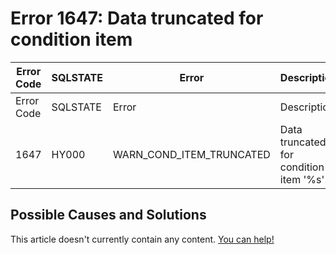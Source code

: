 
# Error 1647: Data truncated for condition item


| Error Code | SQLSTATE | Error | Description |
| --- | --- | --- | --- |
| Error Code | SQLSTATE | Error | Description |
| 1647 | HY000 | WARN_COND_ITEM_TRUNCATED | Data truncated for condition item '%s' |




## Possible Causes and Solutions


This article doesn't currently contain any content. [You can help!](/kb/en/writing-and-editing-knowledge-base-articles/)

